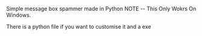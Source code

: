 Simple message box spammer made in Python
NOTE -- This Only Wokrs On Windows.

There is a python file if you want to customise it and a exe
